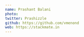 ```yaml
---
name: Prashant Balani
photo: 
twitter: Prashizzle
github: https://github.com/vmenond
web: https://stackmate.in
---
```

